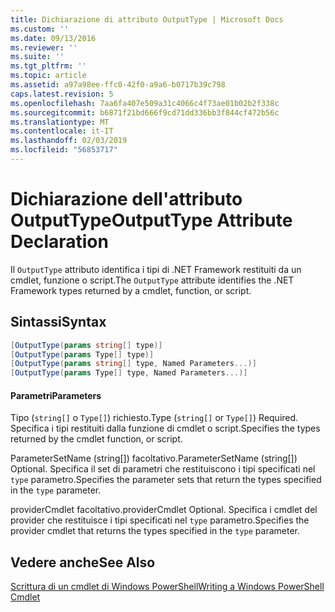```yaml
---
title: Dichiarazione di attributo OutputType | Microsoft Docs
ms.custom: ''
ms.date: 09/13/2016
ms.reviewer: ''
ms.suite: ''
ms.tgt_pltfrm: ''
ms.topic: article
ms.assetid: a97a98ee-ffc0-42f0-a9a6-b0717b39c798
caps.latest.revision: 5
ms.openlocfilehash: 7aa6fa407e509a31c4066c4f73ae01b02b2f338c
ms.sourcegitcommit: b6871f21bd666f9cd71dd336bb3f844cf472b56c
ms.translationtype: MT
ms.contentlocale: it-IT
ms.lasthandoff: 02/03/2019
ms.locfileid: "56853717"
---
```

# <a name="outputtype-attribute-declaration"></a><span data-ttu-id="cddef-102">Dichiarazione dell'attributo OutputType</span><span class="sxs-lookup"><span data-stu-id="cddef-102">OutputType Attribute Declaration</span></span>

<span data-ttu-id="cddef-103">Il `OutputType` attributo identifica i tipi di .NET Framework restituiti da un cmdlet, funzione o script.</span><span class="sxs-lookup"><span data-stu-id="cddef-103">The `OutputType` attribute identifies the .NET Framework types returned by a cmdlet, function, or script.</span></span>

## <a name="syntax"></a><span data-ttu-id="cddef-104">Sintassi</span><span class="sxs-lookup"><span data-stu-id="cddef-104">Syntax</span></span>

```csharp
[OutputType(params string[] type)]
[OutputType(params Type[] type)]
[OutputType(params string[] type, Named Parameters...)]
[OutputType(params Type[] type, Named Parameters...)]
```

#### <a name="parameters"></a><span data-ttu-id="cddef-105">Parametri</span><span class="sxs-lookup"><span data-stu-id="cddef-105">Parameters</span></span>

<span data-ttu-id="cddef-106">Tipo (`string[]` o `Type[]`) richiesto.</span><span class="sxs-lookup"><span data-stu-id="cddef-106">Type (`string[]` or `Type[]`) Required.</span></span> <span data-ttu-id="cddef-107">Specifica i tipi restituiti dalla funzione di cmdlet o script.</span><span class="sxs-lookup"><span data-stu-id="cddef-107">Specifies the types returned by the cmdlet function, or script.</span></span>

<span data-ttu-id="cddef-108">ParameterSetName (string[]) facoltativo.</span><span class="sxs-lookup"><span data-stu-id="cddef-108">ParameterSetName (string[]) Optional.</span></span> <span data-ttu-id="cddef-109">Specifica il set di parametri che restituiscono i tipi specificati nel `type` parametro.</span><span class="sxs-lookup"><span data-stu-id="cddef-109">Specifies the parameter sets that return the types specified in the `type` parameter.</span></span>

<span data-ttu-id="cddef-110">providerCmdlet facoltativo.</span><span class="sxs-lookup"><span data-stu-id="cddef-110">providerCmdlet Optional.</span></span> <span data-ttu-id="cddef-111">Specifica i cmdlet del provider che restituisce i tipi specificati nel `type` parametro.</span><span class="sxs-lookup"><span data-stu-id="cddef-111">Specifies the provider cmdlet that returns the types specified in the `type` parameter.</span></span>

## <a name="see-also"></a><span data-ttu-id="cddef-112">Vedere anche</span><span class="sxs-lookup"><span data-stu-id="cddef-112">See Also</span></span>

[<span data-ttu-id="cddef-113">Scrittura di un cmdlet di Windows PowerShell</span><span class="sxs-lookup"><span data-stu-id="cddef-113">Writing a Windows PowerShell Cmdlet</span></span>](./writing-a-windows-powershell-cmdlet.md)
